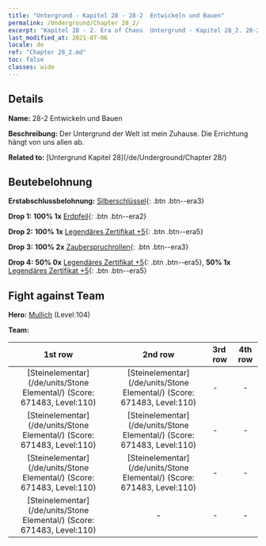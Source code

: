 ```yaml
---
title: "Untergrund - Kapitel 28 - 28-2  Entwickeln und Bauen"
permalink: /Underground/Chapter 28_2/
excerpt: "Kapitel 28 - 2. Era of Chaos  Untergrund - Kapitel 28_2. 28-2  Entwickeln und Bauen"
last_modified_at: 2021-07-06
locale: de
ref: "Chapter 28_2.md"
toc: false
classes: wide
---
```


## Details

 **Name:** 28-2  Entwickeln und Bauen

 **Beschreibung:**       Der Untergrund der Welt ist mein Zuhause. Die Errichtung hängt von uns allen ab.

 **Related to:** [Untergrund Kapitel 28](/de/Underground/Chapter 28/)

## Beutebelohnung

 **Erstabschlussbelohnung:** [Silberschlüssel](/ItemsDE/con_693/){: .btn .btn--era3}

 **Drop 1:** **100% 1x** [Erdpfeil](/ItemsDE/her_464/){: .btn .btn--era2}

 **Drop 2:** **100% 1x** [Legendäres Zertifikat +5](/ItemsDE/mat_102/){: .btn .btn--era5}

 **Drop 3:** **100% 2x** [Zauberspruchrollen](/ItemsDE/con_694/){: .btn .btn--era3}

 **Drop 4:** **50% 0x** [Legendäres Zertifikat +5](/ItemsDE/mat_102/){: .btn .btn--era5}, **50% 1x** [Legendäres Zertifikat +5](/ItemsDE/mat_102/){: .btn .btn--era5}


## Fight against Team
 **Hero:** [Mullich](/de/heroes/Mullich/) (Level:104)

 **Team:**


  | 1st row | 2nd row | 3rd row | 4th row |
  |:----:|:----:|:----|:----:|
  | [Steinelementar](/de/units/Stone Elemental/) (Score: 671483, Level:110)  | [Steinelementar](/de/units/Stone Elemental/) (Score: 671483, Level:110)  | - | - |
  | [Steinelementar](/de/units/Stone Elemental/) (Score: 671483, Level:110)  | [Steinelementar](/de/units/Stone Elemental/) (Score: 671483, Level:110)  | - | - |
  | [Steinelementar](/de/units/Stone Elemental/) (Score: 671483, Level:110)  | [Steinelementar](/de/units/Stone Elemental/) (Score: 671483, Level:110)  | - | - |
  | [Steinelementar](/de/units/Stone Elemental/) (Score: 671483, Level:110)  | - | - | - |


